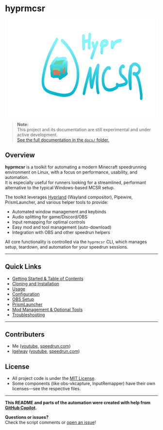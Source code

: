 # hyprmcsr


<img src="resources/logo.png" width="640" height="320" alt="banner">

> **Note:**  
> This project and its documentation are still experimental and under active development.  
> [See the full documentation in the `docs/` folder.](./docs/README.md)

## Overview

**hyprmcsr** is a toolkit for automating a modern Minecraft speedrunning environment on Linux, with a focus on performance, usability, and automation.  
It is especially useful for runners looking for a streamlined, performant alternative to the typical Windows-based MCSR setup.

The toolkit leverages [Hyprland](https://hyprland.org/) (Wayland compositor), Pipewire, PrismLauncher, and various helper tools to provide:
- Automated window management and keybinds
- Audio splitting for game/Discord/OBS
- Input remapping for optimal controls
- Easy mod and tool management (auto-download)
- Integration with OBS and other speedrun helpers

All core functionality is controlled via the `hyprmcsr` CLI, which manages setup, teardown, and automation for your speedrun sessions.

---

## Quick Links

- [Getting Started & Table of Contents](./docs/README.md)
- [Cloning and Installation](./docs/cloning-and-installation.md)
- [Usage](./docs/usage.md)
- [Configuration](./docs/configuration.md)
- [OBS Setup](./docs/obs-setup.md)
- [PrismLauncher](./docs/prismlauncher.md)
- [Mod Management & Optional Tools](./docs/jar-download.md)
- [Troubleshooting](./docs/troubleshooting.md)

---


## Contributers

- Me ([youtube](https://www.youtube.com/@relacibo), [speedrun.com](https://www.speedrun.com/de-DE/users/Relacibo))
- [Igelway](https://github.com/Igelway) ([youtube](https://www.youtube.com/@MisterKenway), [speedrun.com](https://www.speedrun.com/de-DE/users/Igelway))

## License

- All project code is under the [MIT License](LICENSE).
- Some components (like obs-vkcapture, InputRemapper) have their own licenses—see the respective files.

---

**This README and parts of the automation were created with help from [GitHub Copilot](https://github.com/features/copilot).**

**Questions or issues?**  
Check the script comments or [open an issue](https://github.com/Relacibo/hyprmcsr/issues)!

